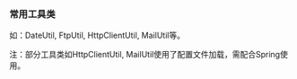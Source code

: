 ### 常用工具类

如：DateUtil, FtpUtil, HttpClientUtil, MailUtil等。

注：部分工具类如HttpClientUtil, MailUtil使用了配置文件加载，需配合Spring使用。